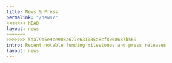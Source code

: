 ```yaml
---
title: News & Press
permalink: "/news/"
<<<<<<< HEAD
layout: news
=======
>>>>>>> 5aa79b5e9ce908a677e631085a8cf8068687b569
intro: Recent notable funding milestones and press releases
layout: news
---
```

